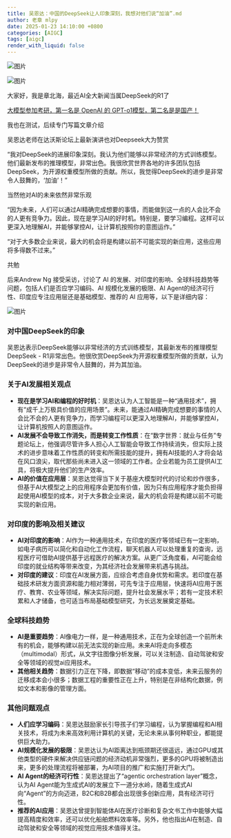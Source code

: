 ```yaml
---
title: 吴恩达：中国的DeepSeek让人印象深刻，我想对他们说“加油”.md
author: 老章 mlpy
date: 2025-01-23 14:10:00 +0800
categories: [AIGC]
tags: [aigc]
render_with_liquid: false
---
```


![图片](https://mmbiz.qpic.cn/sz_mmbiz_png/njjfaJS7c9qibkwbdJIVXFGMZnWzdxUf7sqxLTQ1ibZ9V3eKmynwoibgcRQtZtQZn0EpxsAzHKgicibtWhmws7iafAyQ/640?wx_fmt=png&from=appmsg&tp=webp&wxfrom=5&wx_lazy=1&wx_co=1)

![图片](https://mmbiz.qpic.cn/sz_mmbiz_png/njjfaJS7c9qibkwbdJIVXFGMZnWzdxUf7LobXgfr7emq9vMZmPtbVKhfwV0icjPvCIYYOliaMicgua2l36LKn2uaLA/640?wx_fmt=png&from=appmsg&tp=webp&wxfrom=5&wx_lazy=1&wx_co=1)

大家好，我是章北海，最近AI全大新闻当属DeepSeek的R1了

[大模型参加考研，第一名是 OpenAI 的 GPT-o1模型，第二名是是国产！](https://mp.weixin.qq.com/s?__biz=MzA4MjYwMTc5Nw==&mid=2648994334&idx=1&sn=c06ce07c6ddc148baef28e4b99f4b34b&scene=21#wechat_redirect)

我也在测试，后续专门写篇文章介绍

吴恩达老师在达沃斯论坛上最新演讲也对Deepseek大为赞赏

“我对DeepSeek的进展印象深刻。我认为他们能够以非常经济的方式训练模型。他们最新发布的推理模型，非常出色。我很欣赏世界各地的许多团队包括DeepSeek，为开源权重模型所做的贡献。所以，我觉得DeepSeek的进步是非常令人鼓舞的，‘加油’！”

当然他对AI的未来依然非常乐观

“因为未来，人们可以通过AI精确完成想要的事情，而能做到这一点的人会比不会的人更有竞争力。因此，现在是学习AI的好时机。特别是，要学习编程。这样可以更深入地理解AI，并能够掌控AI，让计算机按照你的意图运作。”

“对于大多数企业来说，最大的机会将是构建以前不可能实现的新应用，这些应用将多得数不过来。”

共勉

后来Andrew Ng 接受采访，讨论了 AI 的发展、对印度的影响、全球科技趋势等问题，包括人们是否应学习编码、AI 规模化发展的极限、AI Agent的经济可行性、印度应专注应用层还是基础模型、推荐的 AI 应用等，以下是详细内容：

![图片](https://mmbiz.qpic.cn/sz_mmbiz_jpg/njjfaJS7c9qibkwbdJIVXFGMZnWzdxUf7teqzuEZ0uMEGQ6aLffepJYIhxmvRDZGNiamMJ5k6MvkmRicKJbrwUruA/640?wx_fmt=jpeg&tp=webp&wxfrom=5&wx_lazy=1&wx_co=1)

### 对中国DeepSeek的印象

吴恩达表示DeepSeek能够以非常经济的方式训练模型，其最新发布的推理模型DeepSeek - R1非常出色。他很欣赏DeepSeek为开源权重模型所做的贡献，认为DeepSeek的进步是非常令人鼓舞的，并为其加油。

### 关于AI发展相关观点

- **现在是学习AI和编程的好时机**：吴恩达认为人工智能是一种“通用技术”，拥有“成千上万极具价值的应用场景”。未来，能通过AI精确完成想要的事情的人会比不会的人更有竞争力，而学习编程可以更深入地理解AI，并能够掌控AI，让计算机按照人的意图运作。
- **AI发展不会导致工作消失，而是转变工作性质**：在“数字世界：就业与任务”专题论坛上，他强调尽管许多人担心人工智能会导致工作持续消失，但实际上技术的进步意味着工作性质的转变和所需技能的提升，拥有AI技能的人才将会站在风口浪尖，取代那些尚未进入这一领域的工作者。企业若能为员工提供AI工具，将极大提升他们的生产效率。
- **AI的价值在应用层**：吴恩达觉得当下关于基座大模型时代的讨论和炒作很多，但基于AI大模型之上的应用程序会更加有价值，因为只有应用程序才能负担得起使用AI模型的成本，对于大多数企业来说，最大的机会将是构建以前不可能实现的新应用。

### 对印度的影响及相关建议

- **AI对印度的影响**：AI作为一种通用技术，在印度的医疗等领域已有一定影响，如电子病历可以简化和自动化工作流程，聊天机器人可以处理重复的查询，远程医疗可借助AI提供基于远程医疗的解决方案。从更广泛角度看，AI可能会给印度的就业结构等带来改变，为其经济社会发展带来机遇与挑战。
- **对印度的建议**：印度在AI发展方面，应综合考虑自身优势和需求。若印度在基础技术研发方面资源和能力相对薄弱，可先专注于应用层，快速将AI应用于医疗、教育、农业等领域，解决实际问题，提升社会发展水平；若有一定技术积累和人才储备，也可适当布局基础模型研究，为长远发展奠定基础。

### 全球科技趋势

- **AI是重要趋势**：AI像电力一样，是一种通用技术，正在为全球创造一个前所未有的机会，能够构建以前无法实现的新应用。未来AI将走向多模态（multimodal）形式，从文字往图像分析发展，可以关注制造、自动驾驶和安全等领域的视觉ai应用技术。
- **其他相关趋势**：数据引力正在下降，即数据“移动”的成本变低，未来云服务的迁移成本会小很多；数据工程的重要性正在上升，特别是在非结构化数据，例如文本和影像的管理方面。

### 其他问题观点

- **人们应学习编码**：吴恩达鼓励家长引导孩子们学习编程，认为掌握编程和AI相关技术，将成为未来高效利用计算机的关键，无论未来从事何种职业，都能提供巨大助力。
- **AI规模化发展的极限**：吴恩达认为AI距离达到瓶颈期还很遥远，通过GPU或其他类型的硬件来解决供应链问题的经济动机非常强烈，更多的GPU将被制造出来，更多的处理流程将被部署，为AI项目的推广和实施打开新大门。
- **AI Agent的经济可行性**：吴恩达提出了“agentic orchestration layer”概念，认为AI Agent能为生成式AI的发展立下一道分水岭，随着生成式AI向“Agent”的方向迈进，B2C和B2B都会出现很多创新应用，具有经济可行性。
- **推荐的AI应用**：吴恩达曾提到智能体AI在医疗诊断和复杂文书工作中能够大幅提高精度和效率，还可以优化船舶燃料效率等。另外，他也指出AI在制造、自动驾驶和安全等领域的视觉应用技术值得关注。